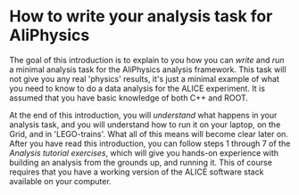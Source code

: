 # How to write your analysis task for AliPhysics

The goal of this introduction is to explain to you how you can *write* and *run* a minimal analysis task for the AliPhysics analysis framework. This task will not give you any real 'physics' results, it's just a minimal example of what you need to know to do a data analysis for the ALICE experiment. It is assumed that you have basic knowledge of both C++ and ROOT.

At the end of this introduction, you will *understand* what happens in your analysis task, and you will understand how to run it on your laptop, on the Grid, and in 'LEGO-trains'. What all of this means will become clear later on. After you have read this introduction, you can follow steps 1 through 7 of the *Analysis tutorial exercises*, which will give you hands-on experience with building an analysis from the grounds up, and running it. This of course requires that you have a working version of the ALICE software stack available on your computer. 
